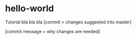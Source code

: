 # hello-world
Tutorial
bla bla bla [commit = changes suggested into master]

[commit message = why changes are needed]


